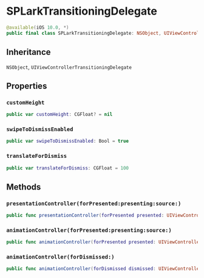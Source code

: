 # SPLarkTransitioningDelegate

``` swift
@available(iOS 10.0, *)
public final class SPLarkTransitioningDelegate: NSObject, UIViewControllerTransitioningDelegate 
```

## Inheritance

`NSObject`, `UIViewControllerTransitioningDelegate`

## Properties

### `customHeight`

``` swift
public var customHeight: CGFloat? = nil
```

### `swipeToDismissEnabled`

``` swift
public var swipeToDismissEnabled: Bool = true
```

### `translateForDismiss`

``` swift
public var translateForDismiss: CGFloat = 100
```

## Methods

### `presentationController(forPresented:presenting:source:)`

``` swift
public func presentationController(forPresented presented: UIViewController, presenting: UIViewController?, source: UIViewController) -> UIPresentationController? 
```

### `animationController(forPresented:presenting:source:)`

``` swift
public func animationController(forPresented presented: UIViewController, presenting: UIViewController, source: UIViewController) -> UIViewControllerAnimatedTransitioning? 
```

### `animationController(forDismissed:)`

``` swift
public func animationController(forDismissed dismissed: UIViewController) -> UIViewControllerAnimatedTransitioning? 
```

